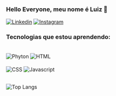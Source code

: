 ### Hello Everyone, meu nome é Luiz 👋

[![Linkedin](https://img.shields.io/badge/LinkedIn-0077B5?style=for-the-badge&logo=linkedin&logoColor=white
)](https://www.linkedin.com/in/luizcarlosgomesjr/)
[![Instagram](https://img.shields.io/badge/Instagram-E4405F?style=for-the-badge&logo=instagram&logoColor=white
)](https://www.instagram.com/luigui_carlos/)


### Tecnologias que estou aprendendo:

<div style="display: inline_block"><br/>
  <img align="center" alt="Phyton" src="https://img.shields.io/badge/Python-3776AB?style=for-the-badge&logo=python&logoColor=white" />
  <img align="center" alt="HTML" <img src="https://img.shields.io/badge/HTML-239120?style=for-the-badge&logo=html5&logoColor=white" />
</div>

<div style="display: inline_block"><br/>
  <img align="center" alt="CSS" <img src="https://img.shields.io/badge/CSS-239120?&style=for-the-badge&logo=css3&logoColor=white" />
  <img align="center" alt="Javascript" src="https://img.shields.io/badge/JavaScript-F7DF1E?style=for-the-badge&logo=javascript&logoColor=black" />
</div><br/>

![Top Langs](https://github-readme-stats.vercel.app/api/top-langs/?username=luizcarlos001&size_weight=0.5&count_weight=0.5)


